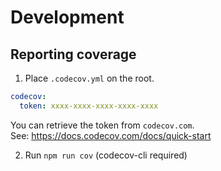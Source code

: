 # Development

## Reporting coverage
1. Place `.codecov.yml` on the root.

```yml
codecov:
  token: xxxx-xxxx-xxxx-xxxx-xxxx

```

You can retrieve the token from `codecov.com`.  
See: https://docs.codecov.com/docs/quick-start

2. Run `npm run cov` (codecov-cli required)

